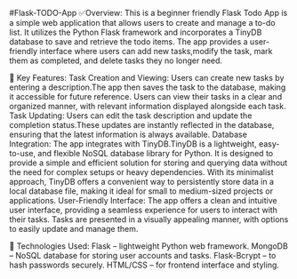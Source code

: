 #Flask-TODO-App
✅Overview:
This is a beginner friendly Flask Todo App is a simple web application that allows users to create and manage a to-do list. It utilizes the Python Flask framework and incorporates a TinyDB database to save and retrieve the todo items. The app provides a user-friendly interface where users can add new tasks,modify the task, mark them as completed, and delete tasks they no longer need.

🧱 Key Features:
Task Creation and Viewing: Users can create new tasks by entering a description.The app then saves the task to the database, making it accessible for future reference. Users can view their tasks in a clear and organized manner, with relevant information displayed alongside each task.
Task Updating: Users can edit the task description and update the completion status.These updates are instantly reflected in the database, ensuring that the latest information is always available.
Database Integration: The app integrates with TinyDB.TinyDB is a lightweight, easy-to-use, and flexible NoSQL database library for Python. It is designed to provide a simple and efficient solution for storing and querying data without the need for complex setups or heavy dependencies. With its minimalist approach, TinyDB offers a convenient way to persistently store data in a local database file, making it ideal for small to medium-sized projects or applications.
User-Friendly Interface: The app offers a clean and intuitive user interface, providing a seamless experience for users to interact with their tasks. Tasks are presented in a visually appealing manner, with options to easily update and manage them.

🔧 Technologies Used:
Flask – lightweight Python web framework.
MongoDB – NoSQL database for storing user accounts and tasks.
Flask-Bcrypt – to hash passwords securely.
HTML/CSS – for frontend interface and styling.
